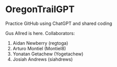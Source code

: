 # OregonTrailGPT
Practice GitHub using ChatGPT and shared coding

Gus Allred is here.
Collaborators:
1. Aidan Newberry (regtoga)
2. Arturo Montiel (Montiel8)
3. Yonatan Getachew (Yogetachew)
4. Josiah Andrews (siahdrews)